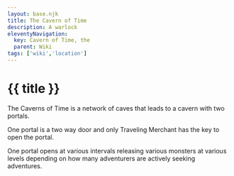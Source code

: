 ```yaml
---
layout: base.njk
title: The Cavern of Time
description: A warlock
eleventyNavigation:
  key: Cavern of Time, the
  parent: Wiki
tags: ['wiki','location']    
---
```


# {{ title }}

The Caverns of Time is a network of caves that leads to a cavern with two portals.

One portal is a two way door and only Traveling Merchant has the key to open the portal.

One portal opens at various intervals releasing various monsters at various levels depending on how many adventurers are actively seeking adventures.